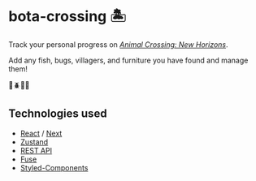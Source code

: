 # bota-crossing 🏝️

Track your personal progress on _[Animal Crossing: New Horizons](https://de.wikipedia.org/wiki/Animal_Crossing:_New_Horizons)_. 

Add any fish, bugs, villagers, and furniture you have found and manage them!

🐠🪲🐨🌻

## Technologies used
- [React](https://react.dev/) / [Next](https://nextjs.org/)
- [Zustand](https://github.com/pmndrs/zustand#readme)
- [REST API](https://en.wikipedia.org/wiki/Representational_state_transfer)
- [Fuse](https://fusejs.io/)
- [Styled-Components](https://styled-components.com/)
